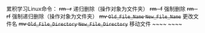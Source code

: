 累积学习Linux命令：
    ~~rm -r~~ 递归删除（操作对象为文件夹）
    ~~rm -f~~ 强制删除
    ~~rm -rf~~ 强制递归删除（操作对象为文件夹）
    ~~mv `Old_File_Name` `New_File_Name`~~ 更改文件名
    ~~mv `Old_File_Directory` `New_File_Directory`~~ 移动文件
    ~~~~
    ~~~~
